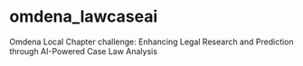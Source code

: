 # omdena_lawcaseai
Omdena Local Chapter challenge: Enhancing Legal Research and Prediction through AI-Powered Case Law Analysis
